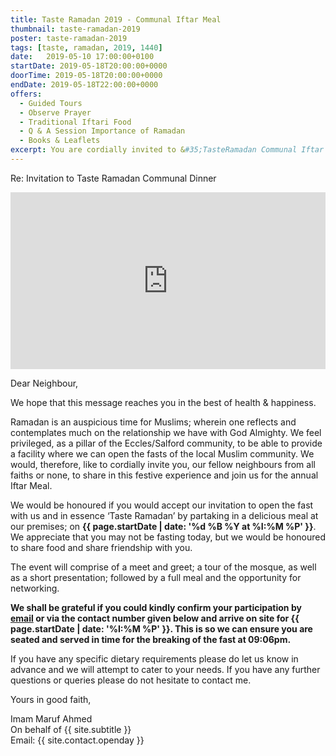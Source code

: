 ```yaml
---
title: Taste Ramadan 2019 - Communal Iftar Meal
thumbnail: taste-ramadan-2019
poster: taste-ramadan-2019
tags: [taste, ramadan, 2019, 1440]
date:   2019-05-10 17:00:00+0100
startDate: 2019-05-18T20:00:00+0000
doorTime: 2019-05-18T20:00:00+0000
endDate: 2019-05-18T22:00:00+0000
offers:
  - Guided Tours
  - Observe Prayer
  - Traditional Iftari Food
  - Q & A Session Importance of Ramadan
  - Books & Leaflets
excerpt: You are cordially invited to &#35;TasteRamadan Communal Iftar Meal (a celebratory meal to break the fast).
---
```


Re: Invitation to Taste Ramadan Communal Dinner

<style>.embed-container { position: relative; padding-bottom: 56.25%; height: 0; overflow: hidden; max-width: 100%; } .embed-container iframe, .embed-container object, .embed-container embed { position: absolute; top: 0; left: 0; width: 100%; height: 100%; }</style><div class='embed-container'><iframe src='https://www.youtube.com/embed//izxY1Jdy-EM' frameborder='0' allowfullscreen></iframe></div>

Dear Neighbour,

We hope that this message reaches you in the best of health & happiness.

Ramadan is an auspicious time for Muslims; wherein one reflects and contemplates much on the relationship we have with God Almighty. We feel privileged, as a pillar of the Eccles/Salford community, to be able to provide a facility where we can open the fasts of the local Muslim community. We would, therefore, like to cordially invite you, our fellow neighbours from all faiths or none, to share in this festive experience and join us for the annual Iftar Meal.

We would be honoured if you would accept our invitation to open the fast with us and in essence ‘Taste Ramadan’ by partaking in a delicious meal at our premises; on **{{ page.startDate | date: '%d %B %Y at %I:%M %P' }}**. We appreciate that you may not be fasting today, but we would be honoured to share food and share friendship with you.

The event will comprise of a meet and greet; a tour of the mosque, as well as a short presentation; followed by a full meal and the opportunity for networking. 

**We shall be grateful if you could kindly confirm your participation by [email](mailto:openday@ecclesmosque.org.uk) or via the contact number given below and arrive on site for {{ page.startDate | date: '%I:%M %P' }}. This is so we can ensure you are seated and served in time for the breaking of the fast at 09:06pm.**

If you have any specific dietary requirements please do let us know in advance and we will attempt to cater to your needs. If you have any further questions or queries please do not hesitate to contact me.

Yours in good faith,

Imam Maruf Ahmed<br/>
On behalf of {{ site.subtitle }}<br/>
Email: {{ site.contact.openday }}
